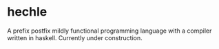 # hechle
A prefix postfix mildly functional programming language with a compiler written in haskell.
Currently under construction.
